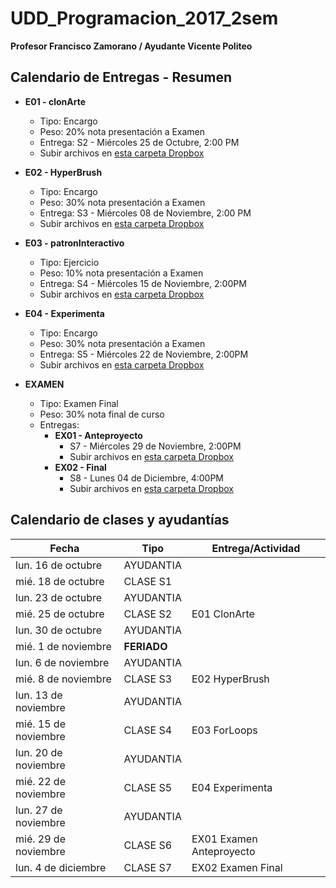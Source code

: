 # UDD_Programacion_2017_2sem
**Profesor Francisco Zamorano / Ayudante Vicente Politeo**

## Calendario de Entregas - Resumen
* **E01 - clonArte**
  * Tipo: Encargo
  * Peso: 20% nota presentación a Examen
  * Entrega: S2 - Miércoles 25 de Octubre, 2:00 PM
  * Subir archivos en [esta carpeta Dropbox](https://www.dropbox.com/request/CL4dZLEXiOL2k60VdsMC)


* **E02 - HyperBrush**
  * Tipo: Encargo
  * Peso: 30% nota presentación a Examen
  * Entrega: S3 - Miércoles 08 de Noviembre, 2:00 PM
  * Subir archivos en [esta carpeta Dropbox](https://www.dropbox.com/request/33OfZK3xQVq3Ik40UBRq)


* **E03 - patronInteractivo**
  * Tipo: Ejercicio
  * Peso: 10% nota presentación a Examen
  * Entrega: S4 - Miércoles 15 de Noviembre, 2:00PM
  * Subir archivos en [esta carpeta Dropbox](https://www.dropbox.com/request/TJ6KhNTsNkMCNPPRcTFC)


* **E04 - Experimenta**
  * Tipo: Encargo
  * Peso: 30% nota presentación a Examen
  * Entrega: S5 - Miércoles 22 de Noviembre, 2:00PM
  * Subir archivos en [esta carpeta Dropbox](https://www.dropbox.com/request/bNG8s1kUNmuha5GU8pZx)


* **EXAMEN**
  * Tipo: Examen Final
  * Peso: 30% nota final de curso
  * Entregas:
    * **EX01 - Anteproyecto**
      * S7 - Miércoles 29 de Noviembre, 2:00PM
      * Subir archivos en [esta carpeta Dropbox](https://www.dropbox.com/request/tSYkKijiBQlj2q0hHHK3)
    * **EX02 - Final**
      * S8 - Lunes 04 de Diciembre, 4:00PM
      * Subir archivos en [esta carpeta Dropbox](https://www.dropbox.com/request/baex2vwiVaO7QVa0aZzP)


## Calendario de clases y ayudantías


Fecha | Tipo | Entrega/Actividad
------------ | ------------- | ---
lun. 16 de octubre	| AYUDANTIA	|
mié. 18 de octubre	| CLASE	S1	|
lun. 23 de octubre	| AYUDANTIA	|
mié. 25 de octubre	| CLASE	S2	| E01 ClonArte
lun. 30 de octubre	| AYUDANTIA	|
mié. 1 de noviembre	| **FERIADO** |
lun. 6 de noviembre	| AYUDANTIA		|
mié. 8 de noviembre	| CLASE	S3	 | E02 HyperBrush
lun. 13 de noviembre |	AYUDANTIA		|
mié. 15 de noviembre | CLASE	S4	 | E03 ForLoops
lun. 20 de noviembre | AYUDANTIA		|
mié. 22 de noviembre |CLASE	S5	 | E04 Experimenta
lun. 27 de noviembre | AYUDANTIA		|
mié. 29 de noviembre | CLASE	S6	 | EX01 Examen Anteproyecto
lun. 4 de diciembre	| CLASE	S7 	 | EX02 Examen Final

